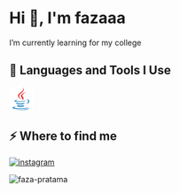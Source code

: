 <h1>Hi 👋, I'm fazaaa</h1>
<p>I’m currently learning for my college</p>
<h2>🚀 Languages and Tools I Use</h2>
<p><a target="_blank" href="https://raw.githubusercontent.com/devicons/devicon/master/icons/java/java-original.svg" style="display: inline-block;"><img src="https://raw.githubusercontent.com/devicons/devicon/master/icons/java/java-original.svg" alt="java" width="42" height="42" /></a>
<h2>⚡️ Where to find me</h2>
<p><a target="_blank" href="https://www.instagram.com/fza_pp" style="display: inline-block;"><img src="https://img.shields.io/badge/instagram-logo?style=for-the-badge&logo=instagram&logoColor=white&color=%23F35369" alt="instagram" /></a></p>
<p><img src="https://github-readme-stats.vercel.app/api/top-langs?username=faza-pratama&show_icons=true&locale=en&layout=compact" alt="faza-pratama" /></p>
